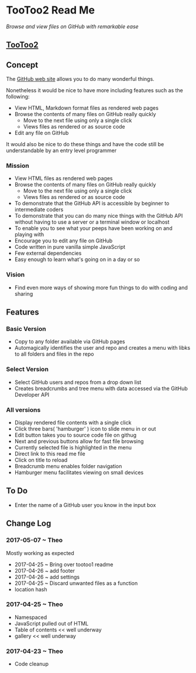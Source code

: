 <span style=display:none; >[You are now in GitHub source code view - click this link to view this read me file as a web page]( https://pushme-pullyou.github.io/tootoo2/index.html#README.md "View file as a web page." ) </span>


TooToo2 Read Me
===
_Browse and view files on GitHub with remarkable ease_


## [TooToo2]( https://pushme-pullyou.github.io/tootoo2/examples/tootoo2-r1.html )


## Concept

The [GitHub web site]( https://github.com ) allows you to do many wonderful things.

Nonetheless it would be nice to have more including features such as the following:

* View HTML, Markdown format files as rendered web pages
* Browse the contents of many files on GitHub really quickly
	* Move to the next file using only a single click
	* Views files as rendered or as source code
* Edit any file on GitHub

It would also be nice to do these things and have the code still be understandable by an entry level programmer


### Mission

* View HTML files as rendered web pages
* Browse the contents of many files on GitHub really quickly
	* Move to the next file using only a single click
	* Views files as rendered or as source code
* To demonstrate that the GitHub API is accessible by beginner to intermediate coders
* To demonstrate that you can do many nice things with the GitHub API without having to use a server or a terminal window or localhost
* To enable you to see what your peeps have been working on and playing with
* Encourage you to edit any file on GitHub
* Code written in pure vanilla simple JavaScript
* Few external dependencies
* Easy enough to learn what's going on in a day or so


### Vision

* Find even more ways of showing more fun things to do with coding and sharing


## Features

### Basic Version

* Copy to any folder available via GitHub pages
* Automagically identifies the user and repo and creates a menu with libks to all folders and files in the repo

### Select Version
* Select GitHub users and repos from a drop down list
* Creates breadcrumbs and tree menu with data accessed via the GitHub Developer API

### All versions
* Display rendered file contents with a single click
* Click three bars( 'hamburger' ) icon to slide menu in or out
* Edit button takes you to source code file on githug
* Next and previous buttons allow for fast file browsing
* Currently selected file is highlighted in the menu
* Direct link to this read me file
* Click on title to reload
* Breadcrumb menu enables folder navigation
* Hamburger menu facilitates viewing on small devices


## To Do

* Enter the name of a GitHub user you know in the input box

## Change Log


### 2017-05-07 ~ Theo

Mostly working as expected


* 2017-04-25 ~ Bring over tootoo1 readme
* 2017-04-26 ~ add footer
* 2017-04-26 ~ add settings
* 2017-04-25 ~ Discard unwanted files as a function
* location hash

### 2017-04-25 ~ Theo

* Namespaced
* JavaScript pulled out of HTML
* Table of contents << well underway
* gallery << well underway

### 2017-04-23 ~ Theo

* Code cleanup
